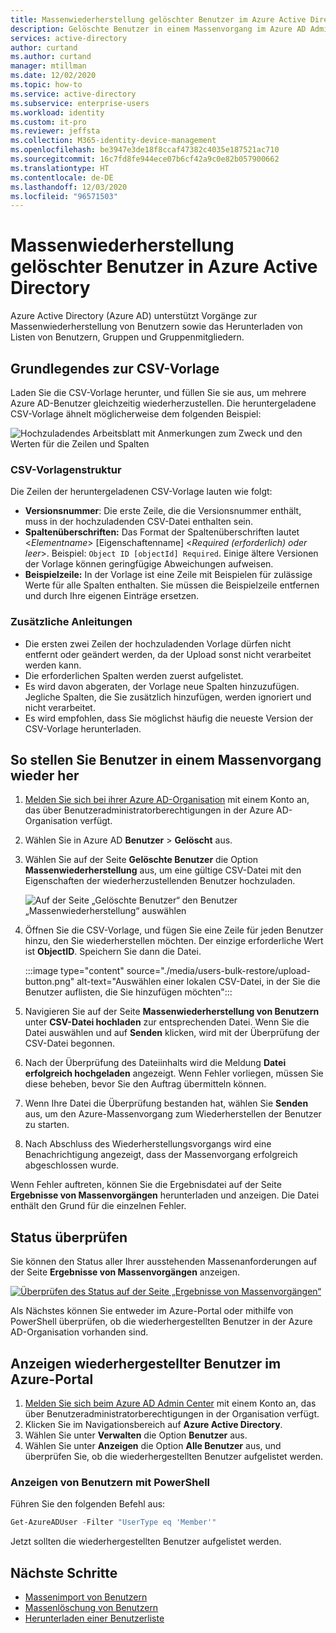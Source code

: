 ```yaml
---
title: Massenwiederherstellung gelöschter Benutzer im Azure Active Directory-Portal | Microsoft-Dokumentation
description: Gelöschte Benutzer in einem Massenvorgang im Azure AD Admin Center in Azure Active Directory wiederherstellen
services: active-directory
author: curtand
ms.author: curtand
manager: mtillman
ms.date: 12/02/2020
ms.topic: how-to
ms.service: active-directory
ms.subservice: enterprise-users
ms.workload: identity
ms.custom: it-pro
ms.reviewer: jeffsta
ms.collection: M365-identity-device-management
ms.openlocfilehash: be3947e3de18f8ccaf47382c4035e187521ac710
ms.sourcegitcommit: 16c7fd8fe944ece07b6cf42a9c0e82b057900662
ms.translationtype: HT
ms.contentlocale: de-DE
ms.lasthandoff: 12/03/2020
ms.locfileid: "96571503"
---
```

# <a name="bulk-restore-deleted-users-in-azure-active-directory"></a>Massenwiederherstellung gelöschter Benutzer in Azure Active Directory

Azure Active Directory (Azure AD) unterstützt Vorgänge zur Massenwiederherstellung von Benutzern sowie das Herunterladen von Listen von Benutzern, Gruppen und Gruppenmitgliedern.

## <a name="understand-the-csv-template"></a>Grundlegendes zur CSV-Vorlage

Laden Sie die CSV-Vorlage herunter, und füllen Sie sie aus, um mehrere Azure AD-Benutzer gleichzeitig wiederherzustellen. Die heruntergeladene CSV-Vorlage ähnelt möglicherweise dem folgenden Beispiel:

![Hochzuladendes Arbeitsblatt mit Anmerkungen zum Zweck und den Werten für die Zeilen und Spalten](./media/users-bulk-restore/understand-template.png)

### <a name="csv-template-structure"></a>CSV-Vorlagenstruktur

Die Zeilen der heruntergeladenen CSV-Vorlage lauten wie folgt:

- **Versionsnummer**: Die erste Zeile, die die Versionsnummer enthält, muss in der hochzuladenden CSV-Datei enthalten sein.
- **Spaltenüberschriften:** Das Format der Spaltenüberschriften lautet &lt;*Elementname*&gt; [Eigenschaftenname] &lt;*Required (erforderlich) oder leer*&gt;. Beispiel: `Object ID [objectId] Required`. Einige ältere Versionen der Vorlage können geringfügige Abweichungen aufweisen.
- **Beispielzeile:** In der Vorlage ist eine Zeile mit Beispielen für zulässige Werte für alle Spalten enthalten. Sie müssen die Beispielzeile entfernen und durch Ihre eigenen Einträge ersetzen.

### <a name="additional-guidance"></a>Zusätzliche Anleitungen

- Die ersten zwei Zeilen der hochzuladenden Vorlage dürfen nicht entfernt oder geändert werden, da der Upload sonst nicht verarbeitet werden kann.
- Die erforderlichen Spalten werden zuerst aufgelistet.
- Es wird davon abgeraten, der Vorlage neue Spalten hinzuzufügen. Jegliche Spalten, die Sie zusätzlich hinzufügen, werden ignoriert und nicht verarbeitet.
- Es wird empfohlen, dass Sie möglichst häufig die neueste Version der CSV-Vorlage herunterladen.

## <a name="to-bulk-restore-users"></a>So stellen Sie Benutzer in einem Massenvorgang wieder her

1. [Melden Sie sich bei ihrer Azure AD-Organisation](https://aad.portal.azure.com) mit einem Konto an, das über Benutzeradministratorberechtigungen in der Azure AD-Organisation verfügt.
1. Wählen Sie in Azure AD **Benutzer** > **Gelöscht** aus.
1. Wählen Sie auf der Seite **Gelöschte Benutzer** die Option **Massenwiederherstellung** aus, um eine gültige CSV-Datei mit den Eigenschaften der wiederherzustellenden Benutzer hochzuladen.

    ![Auf der Seite „Gelöschte Benutzer“ den Benutzer „Massenwiederherstellung“ auswählen](./media/users-bulk-restore/bulk-restore.png)

1. Öffnen Sie die CSV-Vorlage, und fügen Sie eine Zeile für jeden Benutzer hinzu, den Sie wiederherstellen möchten. Der einzige erforderliche Wert ist **ObjectID**. Speichern Sie dann die Datei.

    :::image type="content" source="./media/users-bulk-restore/upload-button.png" alt-text="Auswählen einer lokalen CSV-Datei, in der Sie die Benutzer auflisten, die Sie hinzufügen möchten":::

1. Navigieren Sie auf der Seite **Massenwiederherstellung von Benutzern** unter **CSV-Datei hochladen** zur entsprechenden Datei. Wenn Sie die Datei auswählen und auf **Senden** klicken, wird mit der Überprüfung der CSV-Datei begonnen.
1. Nach der Überprüfung des Dateiinhalts wird die Meldung **Datei erfolgreich hochgeladen** angezeigt. Wenn Fehler vorliegen, müssen Sie diese beheben, bevor Sie den Auftrag übermitteln können.
1. Wenn Ihre Datei die Überprüfung bestanden hat, wählen Sie **Senden** aus, um den Azure-Massenvorgang zum Wiederherstellen der Benutzer zu starten.
1. Nach Abschluss des Wiederherstellungsvorgangs wird eine Benachrichtigung angezeigt, dass der Massenvorgang erfolgreich abgeschlossen wurde.

Wenn Fehler auftreten, können Sie die Ergebnisdatei auf der Seite **Ergebnisse von Massenvorgängen** herunterladen und anzeigen. Die Datei enthält den Grund für die einzelnen Fehler.

## <a name="check-status"></a>Status überprüfen

Sie können den Status aller Ihrer ausstehenden Massenanforderungen auf der Seite **Ergebnisse von Massenvorgängen** anzeigen.

[![Überprüfen des Status auf der Seite „Ergebnisse von Massenvorgängen“](./media/users-bulk-restore/bulk-center.png)](./media/users-bulk-restore/bulk-center.png#lightbox)

Als Nächstes können Sie entweder im Azure-Portal oder mithilfe von PowerShell überprüfen, ob die wiederhergestellten Benutzer in der Azure AD-Organisation vorhanden sind.

## <a name="view-restored-users-in-the-azure-portal"></a>Anzeigen wiederhergestellter Benutzer im Azure-Portal

1. [Melden Sie sich beim Azure AD Admin Center](https://aad.portal.azure.com) mit einem Konto an, das über Benutzeradministratorberechtigungen in der Organisation verfügt.
1. Klicken Sie im Navigationsbereich auf **Azure Active Directory**.
1. Wählen Sie unter **Verwalten** die Option **Benutzer** aus.
1. Wählen Sie unter **Anzeigen** die Option **Alle Benutzer** aus, und überprüfen Sie, ob die wiederhergestellten Benutzer aufgelistet werden.

### <a name="view-users-with-powershell"></a>Anzeigen von Benutzern mit PowerShell

Führen Sie den folgenden Befehl aus:

``` PowerShell
Get-AzureADUser -Filter "UserType eq 'Member'"
```

Jetzt sollten die wiederhergestellten Benutzer aufgelistet werden.

## <a name="next-steps"></a>Nächste Schritte

- [Massenimport von Benutzern](users-bulk-add.md)
- [Massenlöschung von Benutzern](users-bulk-delete.md)
- [Herunterladen einer Benutzerliste](users-bulk-download.md)
